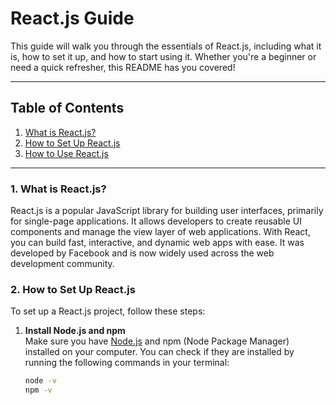# React.js Guide

This guide will walk you through the essentials of React.js, including what it is, how to set it up, and how to start using it. Whether you're a beginner or need a quick refresher, this README has you covered!

---

## Table of Contents
1. [What is React.js?](#what-is-reactjs)
2. [How to Set Up React.js](#how-to-set-up-reactjs)
3. [How to Use React.js](#how-to-use-reactjs)

---

### 1. What is React.js?

React.js is a popular JavaScript library for building user interfaces, primarily for single-page applications. It allows developers to create reusable UI components and manage the view layer of web applications. With React, you can build fast, interactive, and dynamic web apps with ease. It was developed by Facebook and is now widely used across the web development community.

### 2. How to Set Up React.js

To set up a React.js project, follow these steps:

1. **Install Node.js and npm**  
   Make sure you have [Node.js](https://nodejs.org/) and npm (Node Package Manager) installed on your computer. You can check if they are installed by running the following commands in your terminal:
   ```bash
   node -v
   npm -v

